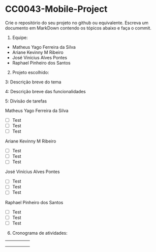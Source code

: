 # CC0043-Mobile-Project

Crie o repositório do seu projeto no github ou equivalente. Escreva um documento em MarkDown contendo os tópicos abaixo e faça o commit. 

1. Equipe: 
- Matheus Yago Ferreira da Silva
- Ariane Kevinny M Ribeiro
- José Vinícius Alves Pontes
- Raphael Pinheiro dos Santos

2. Projeto escolhido:

3: Descrição breve do tema

4: Descrição breve das funcionalidades

5: Divisão de tarefas

Matheus Yago Ferreira da Silva
- [ ] Test
- [ ] Test 
- [ ] Test

Ariane Kevinny M Ribeiro
- [ ] Test
- [ ] Test 
- [ ] Test

José Vinícius Alves Pontes
- [ ] Test
- [ ] Test 
- [ ] Test

Raphael Pinheiro dos Santos
- [ ] Test
- [ ] Test 
- [ ] Test

6. Cronograma de atividades:

|   |   |   |   |   |
|---|---|---|---|---|
|   |   |   |   |   |
|   |   |   |   |   |
|   |   |   |   |   |

